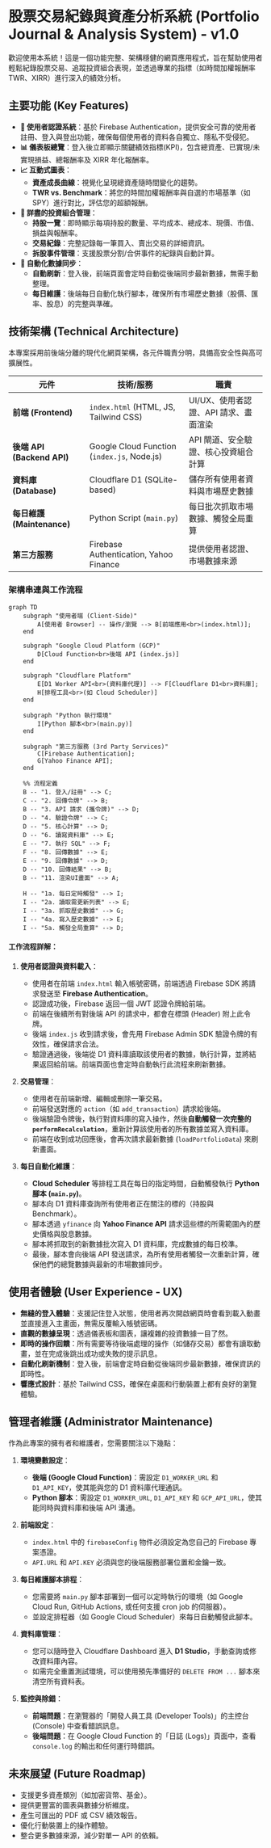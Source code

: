 # 股票交易紀錄與資產分析系統 (Portfolio Journal & Analysis System) - v1.0

歡迎使用本系統！這是一個功能完整、架構穩健的網頁應用程式，旨在幫助使用者輕鬆紀錄股票交易、追蹤投資組合表現，並透過專業的指標（如時間加權報酬率 TWR、XIRR）進行深入的績效分析。

##  主要功能 (Key Features)

- **👤 使用者認證系統**：基於 Firebase Authentication，提供安全可靠的使用者註冊、登入與登出功能，確保每個使用者的資料各自獨立、隱私不受侵犯。
- **📊 儀表板總覽**：登入後立即顯示關鍵績效指標(KPI)，包含總資產、已實現/未實現損益、總報酬率及 XIRR 年化報酬率。
- **📈 互動式圖表**：
    - **資產成長曲線**：視覺化呈現總資產隨時間變化的趨勢。
    - **TWR vs. Benchmark**：將您的時間加權報酬率與自選的市場基準（如 SPY）進行對比，評估您的超額報酬。
- **📂 詳盡的投資組合管理**：
    - **持股一覽**：即時顯示每項持股的數量、平均成本、總成本、現價、市值、損益與報酬率。
    - **交易紀錄**：完整記錄每一筆買入、賣出交易的詳細資訊。
    - **拆股事件管理**：支援股票分割/合併事件的紀錄與自動計算。
- **🔄 自動化數據同步**：
    - **自動刷新**：登入後，前端頁面會定時自動從後端同步最新數據，無需手動整理。
    - **每日維護**：後端每日自動化執行腳本，確保所有市場歷史數據（股價、匯率、股息）的完整與準確。

## 技術架構 (Technical Architecture)

本專案採用前後端分離的現代化網頁架構，各元件職責分明，具備高安全性與高可擴展性。

| 元件 | 技術/服務 | 職責 |
| --- | --- | --- |
| **前端 (Frontend)** | `index.html` (HTML, JS, Tailwind CSS) | UI/UX、使用者認證、API 請求、畫面渲染 |
| **後端 API (Backend API)** | Google Cloud Function (`index.js`, Node.js) | API 閘道、安全驗證、核心投資組合計算 |
| **資料庫 (Database)** | Cloudflare D1 (SQLite-based) | 儲存所有使用者資料與市場歷史數據 |
| **每日維護 (Maintenance)** | Python Script (`main.py`) | 每日批次抓取市場數據、觸發全局重算 |
| **第三方服務** | Firebase Authentication, Yahoo Finance | 提供使用者認證、市場數據來源 |

### 架構串連與工作流程

```mermaid
graph TD
    subgraph "使用者端 (Client-Side)"
        A[使用者 Browser] -- 操作/瀏覽 --> B[前端應用<br>(index.html)];
    end

    subgraph "Google Cloud Platform (GCP)"
        D[Cloud Function<br>後端 API (index.js)]
    end
    
    subgraph "Cloudflare Platform"
        E[D1 Worker API<br>(資料庫代理)] --> F[Cloudflare D1<br>資料庫];
        H[排程工具<br>(如 Cloud Scheduler)]
    end

    subgraph "Python 執行環境"
        I[Python 腳本<br>(main.py)]
    end

    subgraph "第三方服務 (3rd Party Services)"
        C[Firebase Authentication];
        G[Yahoo Finance API];
    end

    %% 流程定義
    B -- "1. 登入/註冊" --> C;
    C -- "2. 回傳令牌" --> B;
    B -- "3. API 請求 (攜令牌)" --> D;
    D -- "4. 驗證令牌" --> C;
    D -- "5. 核心計算" --> D;
    D -- "6. 讀寫資料庫" --> E;
    E -- "7. 執行 SQL" --> F;
    F -- "8. 回傳數據" --> E;
    E -- "9. 回傳數據" --> D;
    D -- "10. 回傳結果" --> B;
    B -- "11. 渲染UI畫面" --> A;

    H -- "1a. 每日定時觸發" --> I;
    I -- "2a. 讀取需更新列表" --> E;
    I -- "3a. 抓取歷史數據" --> G;
    I -- "4a. 寫入歷史數據" --> E;
    I -- "5a. 觸發全局重算" --> D;
```

#### 工作流程詳解：
1.  **使用者認證與資料載入**：
    - 使用者在前端 `index.html` 輸入帳號密碼，前端透過 Firebase SDK 將請求發送至 **Firebase Authentication**。
    - 認證成功後，Firebase 返回一個 JWT 認證令牌給前端。
    - 前端在後續所有對後端 API 的請求中，都會在標頭 (Header) 附上此令牌。
    - 後端 `index.js` 收到請求後，會先用 Firebase Admin SDK 驗證令牌的有效性，確保請求合法。
    - 驗證通過後，後端從 D1 資料庫讀取該使用者的數據，執行計算，並將結果返回給前端。前端頁面也會定時自動執行此流程來刷新數據。

2.  **交易管理**：
    - 使用者在前端新增、編輯或刪除一筆交易。
    - 前端發送對應的 `action`（如 `add_transaction`）請求給後端。
    - 後端驗證令牌後，執行對資料庫的寫入操作，然後**自動觸發一次完整的 `performRecalculation`**，重新計算該使用者的所有數據並寫入資料庫。
    - 前端在收到成功回應後，會再次請求最新數據 (`loadPortfolioData`) 來刷新畫面。

3.  **每日自動化維護**：
    - **Cloud Scheduler** 等排程工具在每日的指定時間，自動觸發執行 **Python 腳本 (`main.py`)**。
    - 腳本向 D1 資料庫查詢所有使用者正在關注的標的（持股與 Benchmark）。
    - 腳本透過 `yfinance` 向 **Yahoo Finance API** 請求這些標的所需範圍內的歷史價格與股息數據。
    - 腳本將抓取到的新數據批次寫入 D1 資料庫，完成數據的每日校準。
    - 最後，腳本會向後端 API 發送請求，為所有使用者觸發一次重新計算，確保他們的總覽數據與最新的市場數據同步。

## 使用者體驗 (User Experience - UX)

- **無縫的登入體驗**：支援記住登入狀態，使用者再次開啟網頁時會看到載入動畫並直接進入主畫面，無需反覆輸入帳號密碼。
- **直觀的數據呈現**：透過儀表板和圖表，讓複雜的投資數據一目了然。
- **即時的操作回饋**：所有需要等待後端處理的操作（如儲存交易）都會有讀取動畫，並在完成後跳出成功或失敗的提示訊息。
- **自動化刷新機制**：登入後，前端會定時自動從後端同步最新數據，確保資訊的即時性。
- **響應式設計**：基於 Tailwind CSS，確保在桌面和行動裝置上都有良好的瀏覽體驗。

## 管理者維護 (Administrator Maintenance)

作為此專案的擁有者和維護者，您需要關注以下幾點：

1.  **環境變數設定**：
    - **後端 (Google Cloud Function)**：需設定 `D1_WORKER_URL` 和 `D1_API_KEY`，使其能與您的 D1 資料庫代理通訊。
    - **Python 腳本**：需設定 `D1_WORKER_URL`, `D1_API_KEY` 和 `GCP_API_URL`，使其能同時與資料庫和後端 API 溝通。

2.  **前端設定**：
    - `index.html` 中的 `firebaseConfig` 物件必須設定為您自己的 Firebase 專案憑證。
    - `API.URL` 和 `API.KEY` 必須與您的後端服務部署位置和金鑰一致。

3.  **每日維護腳本排程**：
    - 您需要將 `main.py` 腳本部署到一個可以定時執行的環境（如 Google Cloud Run, GitHub Actions, 或任何支援 cron job 的伺服器）。
    - 並設定排程器（如 Google Cloud Scheduler）來每日自動觸發此腳本。

4.  **資料庫管理**：
    - 您可以隨時登入 Cloudflare Dashboard 進入 **D1 Studio**，手動查詢或修改資料庫內容。
    - 如需完全重置測試環境，可以使用預先準備好的 `DELETE FROM ...` 腳本來清空所有資料表。

5.  **監控與除錯**：
    - **前端問題**：在瀏覽器的「開發人員工具 (Developer Tools)」的主控台 (Console) 中查看錯誤訊息。
    - **後端問題**：在 Google Cloud Function 的「日誌 (Logs)」頁面中，查看 `console.log` 的輸出和任何運行時錯誤。

## 未來展望 (Future Roadmap)

- 支援更多資產類別（如加密貨幣、基金）。
- 提供更豐富的圖表與數據分析維度。
- 產生可匯出的 PDF 或 CSV 績效報告。
- 優化行動裝置上的操作體驗。
- 整合更多數據來源，減少對單一 API 的依賴。
